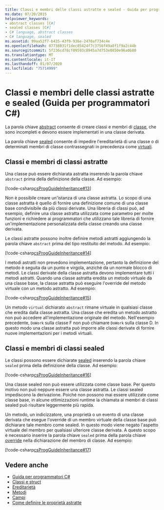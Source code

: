 ```yaml
---
title: Classi e membri delle classi astratte e sealed - Guida per programmatori C#
ms.date: 07/20/2015
helpviewer_keywords:
- abstract classes [C#]
- sealed classes [C#]
- C# language, abstract classes
- C# language, sealed
ms.assetid: 99aa52f7-b435-43f9-936e-2470af734c4e
ms.openlocfilehash: 07738031f1dec05424f7c3756f49a8f1f9a2c44b
ms.sourcegitcommit: 5f236cd78cf09593c8945a7d753e0850e96a0b80
ms.translationtype: MT
ms.contentlocale: it-IT
ms.lasthandoff: 01/07/2020
ms.locfileid: "75714999"
---
```

# <a name="abstract-and-sealed-classes-and-class-members-c-programming-guide"></a>Classi e membri delle classi astratte e sealed (Guida per programmatori C#)
La parola chiave [abstract](../../language-reference/keywords/abstract.md) consente di creare classi e membri di [classe](../../language-reference/keywords/class.md), che sono incompleti e devono essere implementati in una classe derivata.  
  
 La parola chiave [sealed](../../language-reference/keywords/sealed.md) consente di impedire l'ereditarietà di una classe o di determinati membri di classe contrassegnati in precedenza come [virtuali](../../language-reference/keywords/virtual.md).  
  
## <a name="abstract-classes-and-class-members"></a>Classi e membri di classi astratte  
 Una classe può essere dichiarata astratta inserendo la parola chiave `abstract` prima della definizione della classe. Ad esempio:  
  
 [!code-csharp[csProgGuideInheritance#13](~/samples/snippets/csharp/VS_Snippets_VBCSharp/csProgGuideInheritance/CS/Inheritance.cs#13)]  
  
 Non è possibile creare un'istanza di una classe astratta. Lo scopo di una classe astratta è quello di fornire una definizione comune di una classe base condivisibile da più classi derivate. Una libreria di classi può, ad esempio, definire una classe astratta utilizzata come parametro per molte funzioni e richiedere ai programmatori che utilizzano tale libreria di fornire un'implementazione personalizzata della classe creando una classe derivata.  
  
 Le classi astratte possono inoltre definire metodi astratti aggiungendo la parola chiave `abstract` prima del tipo restituito del metodo. Ad esempio:  
  
 [!code-csharp[csProgGuideInheritance#14](~/samples/snippets/csharp/VS_Snippets_VBCSharp/csProgGuideInheritance/CS/Inheritance.cs#14)]  
  
 I metodi astratti non prevedono implementazione, pertanto la definizione del metodo è seguita da un punto e virgola, anziché da un normale blocco di metodi. Le classi derivate della classe astratta devono implementare tutti i metodi astratti. Quando una classe astratta eredita un metodo virtuale da una classe base, la classe astratta può eseguire l'override del metodo virtuale con un metodo astratto. Ad esempio:  
  
 [!code-csharp[csProgGuideInheritance#15](~/samples/snippets/csharp/VS_Snippets_VBCSharp/csProgGuideInheritance/CS/Inheritance.cs#15)]  
  
 Un metodo `virtual` dichiarato `abstract` rimane virtuale in qualsiasi classe che eredita dalla classe astratta. Una classe che eredita un metodo astratto non può accedere all'implementazione originale del metodo. Nell'esempio precedente, `DoWork` sulla classe F non può chiamare `DoWork` sulla classe D. In questo modo una classe astratta può imporre alle classi derivate di fornire nuove implementazioni per i metodi virtuali.  
  
## <a name="sealed-classes-and-class-members"></a>Classi e membri di classi sealed  
 Le classi possono essere dichiarate [sealed](../../language-reference/keywords/sealed.md) inserendo la parola chiave `sealed` prima della definizione della classe. Ad esempio:  
  
 [!code-csharp[csProgGuideInheritance#16](~/samples/snippets/csharp/VS_Snippets_VBCSharp/csProgGuideInheritance/CS/Inheritance.cs#16)]  
  
 Una classe sealed non può essere utilizzata come classe base. Per questo motivo non può neppure essere una classe astratta. Le classi sealed impediscono la derivazione. Poiché non possono mai essere utilizzate come classe base, in alcune ottimizzazioni runtime la chiamata ai membri di classi sealed può risultare leggermente più rapida.  
  
 Un metodo, un indicizzatore, una proprietà o un evento di una classe derivata che esegue l'override di un membro virtuale della classe base può dichiarare tale membro come sealed. In questo modo viene negato l'aspetto virtuale del membro per qualsiasi ulteriore classe derivata. A questo scopo è necessario inserire la parola chiave `sealed` prima della parola chiave [override](../../language-reference/keywords/override.md) nella dichiarazione del membro di classe. Ad esempio:  
  
 [!code-csharp[csProgGuideInheritance#17](~/samples/snippets/csharp/VS_Snippets_VBCSharp/csProgGuideInheritance/CS/Inheritance.cs#17)]  
  
## <a name="see-also"></a>Vedere anche

- [Guida per programmatori C#](../index.md)
- [Classi e struct](./index.md)
- [Ereditarietà](./inheritance.md)
- [Metodi](./methods.md)
- [Campi](./fields.md)
- [Come definire le proprietà astratte](./how-to-define-abstract-properties.md)
